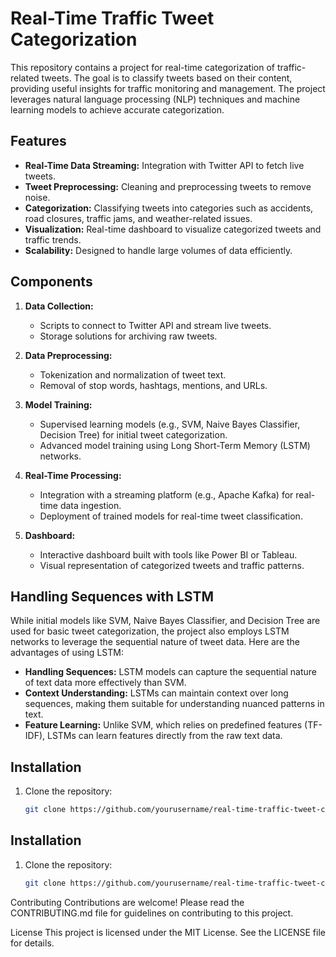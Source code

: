 # Real-Time Traffic Tweet Categorization

This repository contains a project for real-time categorization of traffic-related tweets. The goal is to classify tweets based on their content, providing useful insights for traffic monitoring and management. The project leverages natural language processing (NLP) techniques and machine learning models to achieve accurate categorization.

## Features

- **Real-Time Data Streaming:** Integration with Twitter API to fetch live tweets.
- **Tweet Preprocessing:** Cleaning and preprocessing tweets to remove noise.
- **Categorization:** Classifying tweets into categories such as accidents, road closures, traffic jams, and weather-related issues.
- **Visualization:** Real-time dashboard to visualize categorized tweets and traffic trends.
- **Scalability:** Designed to handle large volumes of data efficiently.

## Components

1. **Data Collection:**
   - Scripts to connect to Twitter API and stream live tweets.
   - Storage solutions for archiving raw tweets.

2. **Data Preprocessing:**
   - Tokenization and normalization of tweet text.
   - Removal of stop words, hashtags, mentions, and URLs.

3. **Model Training:**
   - Supervised learning models (e.g., SVM, Naive Bayes Classifier, Decision Tree) for initial tweet categorization.
   - Advanced model training using Long Short-Term Memory (LSTM) networks.

4. **Real-Time Processing:**
   - Integration with a streaming platform (e.g., Apache Kafka) for real-time data ingestion.
   - Deployment of trained models for real-time tweet classification.

5. **Dashboard:**
   - Interactive dashboard built with tools like Power BI or Tableau.
   - Visual representation of categorized tweets and traffic patterns.

## Handling Sequences with LSTM

While initial models like SVM, Naive Bayes Classifier, and Decision Tree are used for basic tweet categorization, the project also employs LSTM networks to leverage the sequential nature of tweet data. Here are the advantages of using LSTM:

- **Handling Sequences:** LSTM models can capture the sequential nature of text data more effectively than SVM.
- **Context Understanding:** LSTMs can maintain context over long sequences, making them suitable for understanding nuanced patterns in text.
- **Feature Learning:** Unlike SVM, which relies on predefined features (TF-IDF), LSTMs can learn features directly from the raw text data.

## Installation

1. Clone the repository:
   ```bash
   git clone https://github.com/yourusername/real-time-traffic-tweet-categorization.git

## Installation

1. Clone the repository:
   ```bash
   git clone https://github.com/yourusername/real-time-traffic-tweet-categorization.git

Contributing
Contributions are welcome! Please read the CONTRIBUTING.md file for guidelines on contributing to this project.

License
This project is licensed under the MIT License. See the LICENSE file for details.
